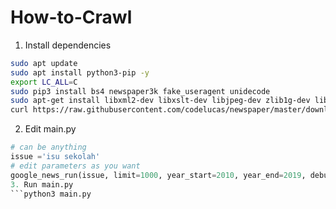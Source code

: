 # How-to-Crawl

1. Install dependencies
```bash
sudo apt update
sudo apt install python3-pip -y
export LC_ALL=C
sudo pip3 install bs4 newspaper3k fake_useragent unidecode
sudo apt-get install libxml2-dev libxslt-dev libjpeg-dev zlib1g-dev libpng12-dev -y
curl https://raw.githubusercontent.com/codelucas/newspaper/master/download_corpora.py | python3
```
2. Edit main.py
```python
# can be anything
issue ='isu sekolah'
# edit parameters as you want
google_news_run(issue, limit=1000, year_start=2010, year_end=2019, debug=False, sleep_time_every_ten_articles=10)
3. Run main.py
```python3 main.py
```
